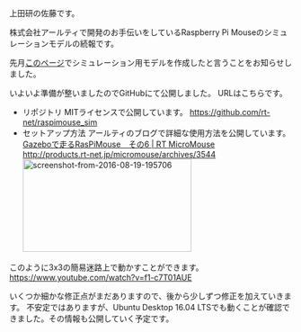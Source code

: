 上田研の佐藤です。

株式会社アールティで開発のお手伝いをしているRaspberry Pi Mouseのシミュレーションモデルの続報です。

先月<a href="https://lab.ueda.asia/?p=1136" target="_blank">このページ</a>でシミュレーション用モデルを作成したと言うことをお知らせしました。

いよいよ準備が整いましたのでGitHubにて公開しました。
URLはこちらです。

<ul>
<li>
リポジトリ
MITライセンスで公開しています。
<a href="https://github.com/rt-net/raspimouse_sim" target="_blank">https://github.com/rt-net/raspimouse_sim</a>
</li>

<li>
セットアップ方法
アールティのブログで詳細な使用方法を公開しています。
<a href="http://products.rt-net.jp/micromouse/archives/3544" target="_blank">Gazeboで走るRasPiMouse　その6 | RT MicroMouse<br />
http://products.rt-net.jp/micromouse/archives/3544<br />
<img class="alignnone size-medium wp-image-1412" src="https://lab.ueda.asia/wp-content/uploads/2016/09/Screenshot-from-2016-08-19-195706-300x165.png" alt="screenshot-from-2016-08-19-195706" width="300" height="165" /></a>
</li>
</ul>

このように3x3の簡易迷路上で動かすことができます。
https://www.youtube.com/watch?v=f1-c7T01AUE

いくつか細かな修正点がまだありますので、後から少しずつ修正を加えていきます。
不安定ではありますが、Ubuntu Desktop 16.04 LTSでも動くことが確認できました。その情報も公開していく予定です。
